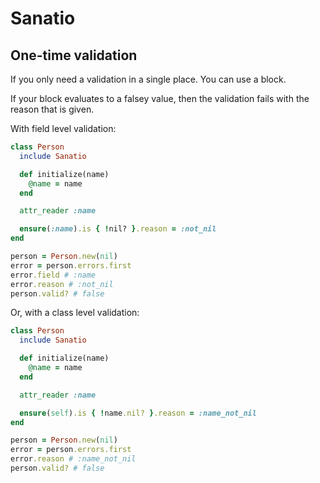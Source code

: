 # Sanatio

## One-time validation

If you only need a validation in a single place. You can use a block.

If your block evaluates to a falsey value, then the validation fails with the reason that is given.

With field level validation:

```ruby
class Person
  include Sanatio

  def initialize(name)
    @name = name
  end

  attr_reader :name

  ensure(:name).is { !nil? }.reason = :not_nil
end

person = Person.new(nil)
error = person.errors.first
error.field # :name
error.reason # :not_nil
person.valid? # false
```

Or, with a class level validation:

```ruby
class Person
  include Sanatio

  def initialize(name)
    @name = name
  end

  attr_reader :name

  ensure(self).is { !name.nil? }.reason = :name_not_nil
end

person = Person.new(nil)
error = person.errors.first
error.reason # :name_not_nil
person.valid? # false
```
